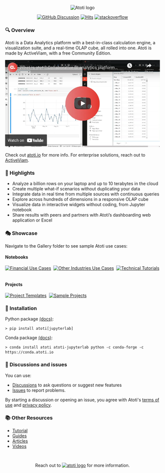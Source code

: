 <p align="center">
  <img src="https://data.atoti.io/notebooks/banners/atoti-logo.png" alt="Atoti logo" style="width: 50%;">
</p>

<p align="center">
  <a href="https://github.com/atoti/atoti/discussions"><img src="https://img.shields.io/github/discussions/atoti/atoti" alt="GitHub Discussion"></a>
  <a href="https://hits.seeyoufarm.com"><img src="https://hits.seeyoufarm.com/api/count/incr/badge.svg?url=https%3A%2F%2Fgithub.com%2Fatoti%2Fnotebooks&count_bg=%23FF7375&title_bg=%23555555&icon=&icon_color=%23E7E7E7&title=hits&edge_flat=false" alt="Hits"></a>
  <a href="https://stackoverflow.com/questions/tagged/atoti"><img src="https://img.shields.io/badge/StackOverflow-atoti-f58024.svg" alt="stackoverflow"></a>
</p>

### 🔍 Overview  

Atoti is a Data Analytics platform with a best-in-class calculation engine, a visualization suite, and a real-time OLAP cube, all rolled into one. Atoti is made by ActiveViam, with a free Community Edition.  

<p align="center">
    <a href="https://www.youtube.com/watch?v=KNvheH-ifAI" target="_blank"><img src="./assets/youtube-preview.png" alt="youtube"></a>
</p>  

Check out [atoti.io](https://www.atoti.io/) for more info. For enterprise solutions, reach out to [ActiveViam](https://www.activeviam.com/).  
  
  
### 🔭 Highlights
  
- Analyze a billion rows on your laptop and up to 10 terabytes in the cloud
- Create multiple what-if scenarios without duplicating your data
- Integrate data in real time from multiple sources with continuous queries
- Explore across hundreds of dimensions in a responsive OLAP cube
- Visualize data in interactive widgets without coding, from Jupyter notebook
- Share results with peers and partners with Atoti’s dashboarding web application or Excel


### 🎭 Showcase 
  
Navigate to the Gallery folder to see sample Atoti use cases:

#### Notebooks  
  
<a href="./notebooks/01-use-cases/finance"><img src="https://img.shields.io/badge/Financial%20Use%20Cases-AF4D61" alt="Financial Use Cases"></a>&nbsp;
<a href="./notebooks/01-use-cases/other-industries"><img src="https://img.shields.io/badge/Other%20Industries%20Use%20Cases-AF4D61" alt="Other Industries Use Cases"></a>&nbsp;
<a href="./notebooks/02-technical-tutorials"><img src="https://img.shields.io/badge/Technical%20Tutorials-AF4D61" alt="Technical Tutorials"></a>&nbsp;

#### Projects  

<a href="https://github.com/atoti/project-template"><img src="https://img.shields.io/badge/Project%20Template-AF4D61" alt="Project Templates"></a>&nbsp;
<a href="./projects"><img src="https://img.shields.io/badge/Sample%20Projects-AF4D61" alt="Sample Projects"></a>&nbsp;


### 🧰 Installation

Python package [(docs)](https://docs.atoti.io/latest/installation.html#python-package):

```console
> pip install atoti[jupyterlab]
```

Conda package [(docs)](https://docs.atoti.io/latest/installation.html#conda-package):

```console
> conda install atoti atoti-jupyterlab python -c conda-forge -c https://conda.atoti.io
```  


### 💬 Discussions and issues

You can use:
- [Discussions](https://github.com/atoti/atoti/discussions) to ask questions or suggest new features
- [Issues](https://github.com/atoti/atoti/issues) to report problems.

By starting a discussion or opening an issue, you agree with Atoti's [terms of use](https://www.atoti.io/terms) and [privacy policy](https://www.atoti.io/privacy-policy).


### 📚 Other Resources  

- [Tutorial](https://docs.atoti.io/latest/getting_started/tutorial/tutorial.html)
- [Guides](https://www.atoti.io/guides/)
- [Articles](https://www.atoti.io/articles/)
- [Videos](https://www.atoti.io/resources/videos/)


<br/>
<p align="center">
  Reach out to <a href="https://activeviam.com/contact-us/?utm_source=github&utm_medium=atoti"><img src="https://data.atoti.io/notebooks/banners/ActiveViam-RVB-150dpi.png" alt="atoti logo" width="150px" /></a> for more information.
</p>
